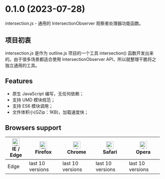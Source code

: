 # 0.1.0 (2023-07-28)

intersection.js - 通用的 IntersectionObserver 观察者处理器功能函数。



## 项目初衷

intersection.js 是作为 outline.js 项目的一个工具 intersection() 函数开发出来的。由于很多场景都适合使用 IntersectionObserver API，所以就整理干脆将之独立通用的工具。



## Features


- 原生 JavaScript 编写，无任何依赖；
- 支持 UMD 模块规范；
- 支持 ES6 模块调用；
- 文件体积小(GZip：1KB)，加载速度快；



## Browsers support

| [<img src="https://raw.githubusercontent.com/alrra/browser-logos/master/src/edge/edge_48x48.png" alt="IE / Edge" width="24px" height="24px" />](https://github.com/yaohaixiao/intersection.js/)</br>IE / Edge | [<img src="https://raw.githubusercontent.com/alrra/browser-logos/master/src/firefox/firefox_48x48.png" alt="Firefox" width="24px" height="24px" />](https://github.com/yaohaixiao/intersection.js/)</br>Firefox | [<img src="https://raw.githubusercontent.com/alrra/browser-logos/master/src/chrome/chrome_48x48.png" alt="Chrome" width="24px" height="24px" />](https://github.com/yaohaixiao/intersection.js/)</br>Chrome | [<img src="https://raw.githubusercontent.com/alrra/browser-logos/master/src/safari/safari_48x48.png" alt="Safari" width="24px" height="24px" />](https://github.com/yaohaixiao/intersection.js/)</br>Safari | [<img src="https://raw.githubusercontent.com/alrra/browser-logos/master/src/opera/opera_48x48.png" alt="Opera" width="24px" height="24px" />](https://github.com/yaohaixiao/intersection.js/)</br>Opera |
|----------------------------------------------------------------------------------------------------------------------------------------------------------------------------------------------------|------------------------------------------------------------------------------------------------------------------------------------------------------------------------------------------------------------|--------------------------------------------------------------------------------------------------------------------------------------------------------------------------------------------------------|--------------------------------------------------------------------------------------------------------------------------------------------------------------------------------------------------------|----------------------------------------------------------------------------------------------------------------------------------------------------------------------------------------------------|
| Edge                                                                                                                                                                                               | last 10 versions                                                                                                                                                                                           | last 10 versions                                                                                                                                                                                       | last 10 versions                                                                                                                                                                                       | last 10 versions                                                                                                                                                                                   |


